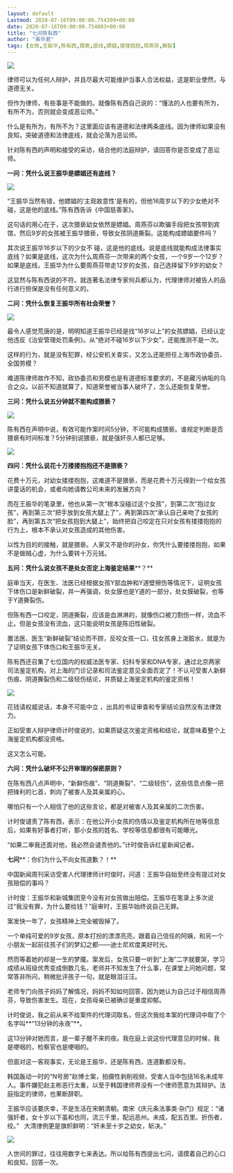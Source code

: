 ```yaml
---
layout: default
Lastmod: 2020-07-16T09:00:00.754309+00:00
date: 2020-07-16T09:00:00.754003+00:00
title: "七问陈有西"
author: "熹华君"
tags: [女孩,王振华,陈有西,猥亵,底线,嫖娼,搂搂抱抱,周燕芬,撕裂]
---
```


![](https://images.weserv.nl/?url=https%3A//mmbiz.qpic.cn/mmbiz_jpg/7tWcBZczicnNIQh4B9v63jAqTz4WeXUmcLj5HOib6hxECtldCgnFvgcPR7MySxnOCN7GJooqldibnKB8B8mTtdWKA/640%3Fwx_fmt%3Djpeg)

律师可以为任何人辩护，并且尽最大可能维护当事人合法权益，这是职业使然，与道德无关。

但作为律师，有些事是不能做的。就像陈有西自己说的：“懂法的人也要有所为，有所不为，否则就会变成恶讼师。”

什么是有所为，有所不为？这里面应该有道德和法律两条底线。因为律师如果没有良知，突破道德和法律底线，就会沦落为恶讼师。

针对陈有西的声明和接受的采访，结合他的法庭辩护，请回答你是否变成了恶讼师。

**一问：凭什么说王振华是嫖娼还有底线？**

![](https://images.weserv.nl/?url=https%3A//mmbiz.qpic.cn/mmbiz_jpg/7tWcBZczicnMHeOqv1sAibb2qz1mJgb1HZTcNHr8ynNqS6wpcrpUy19bbwcNLS2yDHcTIF3sKHWZsV9eCje6p5tg/640%3Fwx_fmt%3Djpeg)  

“王振华当然有错，他嫖娼的‘主观故意性’是有的，但他16周岁以下的少女绝对不碰，这是他的底线。”陈有西告诉《中国慈善家》。

这句话的用心在于，这次猥亵幼女依然是嫖娼。周燕芬以欺骗手段把女孩带到宾馆，然后9岁的女孩被王振华猥亵，导致女孩阴道撕裂。这能构成嫖娼要件吗？

其次说王振华16岁以下的少女不 碰，这是他的底线。说是底线就能构成法律事实底线？如果是底线，这次为什么周燕芬一次带来的两个女孩，一个9岁一个12岁？如果是底线，王振华为什么要周燕芬带走12岁的女孩，自己选择留下9岁的幼女？

这显然与陈有西说的不符。就连著名法律专家何兵都认为，代理律师对被告人的品行进行担保是没有任何意义的。

  

**二问：凭什么恢复王振华所有社会荣誉？**

![](https://images.weserv.nl/?url=https%3A//mmbiz.qpic.cn/mmbiz_jpg/7tWcBZczicnMHeOqv1sAibb2qz1mJgb1HZZTvAribtrzpaHBUhMibJRB56Pcib8mew3Ug2oZ9atw80Exep6A1amO47g/640%3Fwx_fmt%3Djpeg)

最令人感觉荒唐的是，明明知道王振华已经是找“16岁以上”的女孩嫖娼，已经认定他违反《治安管理处罚条例》。从“绝对不碰16岁以下少女”，还能推测不是一次。

这样的行为，就是没有犯罪，经公安机关查实，又怎么还能担任上海市政协委员、全国劳模？  

难道陈律师故作不知，政协委员和劳模也是有道德标准要求的，不是藏污纳垢的乌合之众。以前不知道就算了，知道荣誉被当事人破坏了，怎么还能恢复荣誉。

  

**三问：凭什么说五分钟就不能构成猥亵？**

![](https://images.weserv.nl/?url=https%3A//mmbiz.qpic.cn/mmbiz_jpg/7tWcBZczicnMHeOqv1sAibb2qz1mJgb1HZQMJNFQrdu0ZACkqBbAJ15W95PXEkQFKcnmHuhYyKBv69PhHNCOe7LQ/640%3Fwx_fmt%3Djpeg)

陈有西在声明中说，有效可能作案时间5分钟，不可能构成猥亵。谁规定判断是否猥亵有时间标准？5分钟别说猥亵，就是强奸杀人都已足够。

![](https://images.weserv.nl/?url=https%3A//mmbiz.qpic.cn/mmbiz_jpg/7tWcBZczicnMHeOqv1sAibb2qz1mJgb1HZwMkKQBoHnGqA9OGdUoo72nr5rOwiaKKkauJKSxq3DUAR2LQFmZq6W2A/640%3Fwx_fmt%3Djpeg)

**四问：凭什么说花十万搂搂抱抱还不是猥亵？**

花费十万元，对幼女搂搂抱抱，这难道不是猥亵，而是花费十万元得到一个给女孩讲童话的机会，或者向她请教公司未来的发展方向？  

而在王振华的笔录里，他也从第一次“根本没碰过这个女孩”，到第二次“抱过女孩”，再到第三次“把手放到女孩大腿上了”，再到第四次“承认自己亲吻了女孩的脸”，再到第五次“把女孩抱到大腿上”，始终把自己咬定在只对女孩有搂搂抱抱的行为上，根本不承认对女孩造成的其他伤害。

以性为目的的接触，就是猥亵。人家又不是你的孙女，你凭什么要搂搂抱抱，如果不是做贼心虚，为什么要转十万元钱。

**五问：****凭什么说女孩不是处女****否定上海鉴定结果****？**

庭审当天，在医生、法医已经根据女孩Y部血肿和Y道壁擦伤等情况下，证明女孩下体伤口是新鲜破裂，并一再强调，处女膜也是Y道的一部分，处女膜破裂，也等于Y道撕裂伤。

但陈有西一口咬定，阴道撕裂，应该是血淋淋的，就像伤口被刀割伤一样，流血不止。但是女孩没有流血，这只能说明女孩是陈旧性破裂。

置法医、医生“新鲜破裂”结论而不顾，反咬女孩一口，往女孩身上泼脏水，就是为了证明女孩下体伤口和王振华无关。

陈有西还召集了七位国内的权威法医专家、妇科专家和DNA专家，通过北京两家司法鉴定机构，对上海的门诊记录和司法鉴定意见全面否定了！不认可受害人新鲜伤痕、阴道撕裂伤和二级轻伤结论，并质疑上海鉴定机构的鉴定资格！  

![](https://images.weserv.nl/?url=https%3A//mmbiz.qpic.cn/mmbiz_jpg/7tWcBZczicnNIQh4B9v63jAqTz4WeXUmc63wn9gbA2h2DTgT8NiaYibaw5wBf7m1kCjkRO54PKuzcK3L7iakVuHvcg/640%3Fwx_fmt%3Djpeg)

花钱请权威说话，本身不可能中立 ，出具的书证审查和专家结论自然没有法律效力。

正如受害人辩护律师计时俊说的，如果质疑这次鉴定资格和结论，就意味着整个上海鉴定机构都没资格。

这又怎么可能。  

**六问：凭什么破坏不公开审理的保密原则？**  

在陈有西八点声明中，“新鲜伤痕”、“阴道撕裂”、“二级轻伤”，这些信息点像一把把锋利的匕首，刺向了被害人及其亲属的心。

哪怕只有一个人相信了他的这些言论，都是对被害人及其亲属的二次伤害。

计时俊谴责了陈有西，表示：在他公开小女孩的伤情以及鉴定机构所在地等信息后，如果有好事者打听，那小女孩的姓名、学校等信息都很有可能曝光。

“如果二审我还面对他，我必然会谴责他的。”计时俊告诉红星新闻记者。  

**七问****：你们为什么不向女孩道歉？！**

中国新闻周刊采访受害人代理律师计时俊时，问道：王振华自始至终没有提过对女孩赔偿的事吗？

计时俊：王振华和新城集团至今没有对女孩做出赔偿。王振华在笔录上多次说过“我没有罪，为什么要给钱？”庭审时，王振华始终说自己无罪。

案发快一年了，女孩精神上完全被毁掉了。

一个单纯可爱的9岁女孩，原本打扮的漂漂亮亮，跟着自己信任的阿姨，和另一个小朋友一起前往孩子们的梦幻之都——迪士尼欢度美好时光。

然而等着她的却是一生的梦魇。案发后，女孩只要一听到“上海”二字就要哭，学习成绩从班级优秀变成倒数几名，老师并不知发生了什么事，在课堂上问她问题，常常答非所问，稍微批评孩子一句，就是眼泪汪汪。

老师专门向孩子妈妈了解情况，妈妈不知如何回答，因为她认为自己过于相信周燕芬，导致伤害发生。现在，女孩母亲已被确诊是重度抑郁。

计时俊说，我之前从来不给案件的代理词取名，但这次我给本案的代理词中取了个名字叫**“13分钟的永夜”**。

这13分钟对她而言，是一辈子醒不来的夜。我在庭上说这份代理意见的时候，我是哽咽的，检察官也是哽咽的。

但面对这一客观事实，无论是王振华，还是陈有西，连道歉都没有。

韩国轰动一时的“N号房”赵博士案，拍摄性剥削视频，受害人当中包括16名未成年人。事件嫌犯赵主彬恶行太重，以至于韩国律师界没有一个律师愿意为其辩护。法庭指定的律师，也果断辞职。

王振华应该要庆幸，不是生活在宋朝清朝。南宋《庆元条法事类·杂门》规定：“诸强奸者，女十岁以下虽和也同，流三千里，配远恶州。未成，配五百里。折伤者，绞。”   大清律例更是旗帜鲜明：“奸未至十岁之幼女，斩决。”  

**![](https://images.weserv.nl/?url=https%3A//mmbiz.qpic.cn/mmbiz_png/wxj8GEjgHe6KEknmW2z30SlO0RFmX6U2SoibN1HWVGuY4G3DsSQs4vVbwq5chb7K1ClA1mKxlESlltkgBU9OWOQ/640%3Fwx_fmt%3Dpng)**

人世间的罪过，往往用数字七来表达。所以给陈有西提出七问，请摸着自己的心口和良知，回答一次。


